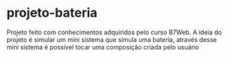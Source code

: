 # projeto-bateria
Projeto feito com conhecimentos adquiridos pelo curso B7Web. A ideia do projeto é simular um  mini sistema que simula uma bateria, através desse mini sistema é possível tocar uma composição criada pelo usuário
